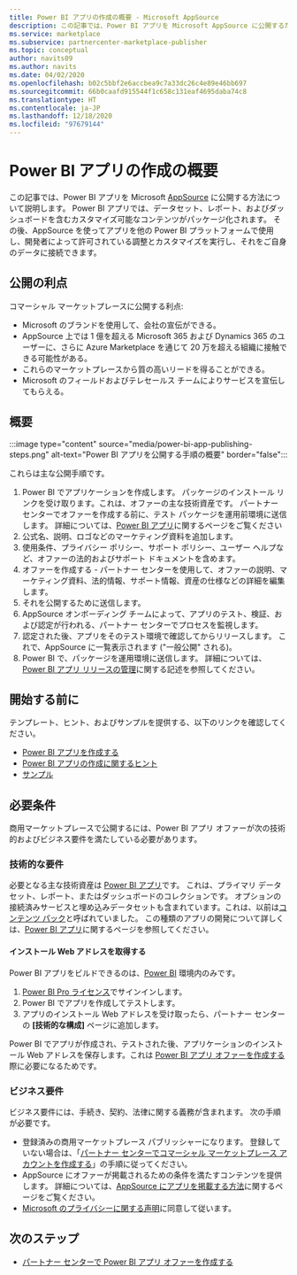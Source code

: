 ```yaml
---
title: Power BI アプリの作成の概要 - Microsoft AppSource
description: この記事では、Power BI アプリを Microsoft AppSource に公開するためのおおまかな手順について説明します。 商用マーケットプレースに公開するために Power BI アプリで満たす必要がある技術的およびビジネス要件も記載されています。
ms.service: marketplace
ms.subservice: partnercenter-marketplace-publisher
ms.topic: conceptual
author: navits09
ms.author: navits
ms.date: 04/02/2020
ms.openlocfilehash: b02c5bbf2e6accbea9c7a33dc26c4e89e46bb697
ms.sourcegitcommit: 66b0caafd915544f1c658c131eaf4695daba74c8
ms.translationtype: HT
ms.contentlocale: ja-JP
ms.lasthandoff: 12/18/2020
ms.locfileid: "97679144"
---
```

# <a name="power-bi-app-creation-overview"></a>Power BI アプリの作成の概要

この記事では、Power BI アプリを Microsoft [AppSource](https://appsource.microsoft.com/) に公開する方法について説明します。 Power BI アプリでは、データセット、レポート、およびダッシュボードを含むカスタマイズ可能なコンテンツがパッケージ化されます。 その後、AppSource を使ってアプリを他の Power BI プラットフォームで使用し、開発者によって許可されている調整とカスタマイズを実行し、それをご自身のデータに接続できます。

## <a name="publishing-benefits"></a>公開の利点

コマーシャル マーケットプレースに公開する利点:

- Microsoft のブランドを使用して、会社の宣伝ができる。
- AppSource 上では 1 億を超える Microsoft 365 および Dynamics 365 のユーザーに、さらに Azure Marketplace を通じて 20 万を超える組織に接触できる可能性がある。
- これらのマーケットプレースから質の高いリードを得ることができる。
- Microsoft のフィールドおよびテレセールス チームによりサービスを宣伝してもらえる。

## <a name="overview"></a>概要

:::image type="content" source="media/power-bi-app-publishing-steps.png" alt-text="Power BI アプリを公開する手順の概要" border="false":::

これらは主な公開手順です。

1. Power BI でアプリケーションを作成します。 パッケージのインストール リンクを受け取ります。これは、オファーの主な技術資産です。 パートナー センターでオファーを作成する前に、テスト パッケージを運用前環境に送信します。 詳細については、[Power BI アプリ](/power-bi/service-template-apps-overview)に関するページをご覧ください
2. 公式名、説明、ロゴなどのマーケティング資料を追加します。
3. 使用条件、プライバシー ポリシー、サポート ポリシー、ユーザー ヘルプなど、オファーの法的およびサポート ドキュメントを含めます。
4. オファーを作成する - パートナー センターを使用して、オファーの説明、マーケティング資料、法的情報、サポート情報、資産の仕様などの詳細を編集します。
5. それを公開するために送信します。
6. AppSource オンボーディング チームによって、アプリのテスト、検証、および認定が行われる、パートナー センターでプロセスを監視します。
7. 認定された後、アプリをそのテスト環境で確認してからリリースします。 これで、AppSource に一覧表示されます ("一般公開" される)。
8. Power BI で、パッケージを運用環境に送信します。 詳細については、[Power BI アプリ リリースの管理](/power-bi/service-template-apps-create#manage-the-template-app-release)に関する記述を参照してください。

## <a name="before-you-begin"></a>開始する前に

テンプレート、ヒント、およびサンプルを提供する、以下のリンクを確認してください。

- [Power BI アプリを作成する](/power-bi/service-template-apps-create)
- [Power BI アプリの作成に関するヒント](/power-bi/service-template-apps-tips)
- [サンプル](/power-bi/service-template-apps-samples)

## <a name="requirements"></a>必要条件

商用マーケットプレースで公開するには、Power BI アプリ オファーが次の技術的およびビジネス要件を満たしている必要があります。

### <a name="technical-requirements"></a>技術的な要件

必要となる主な技術資産は [Power BI アプリ](/power-bi/connect-data/service-template-apps-overview)です。 これは、プライマリ データセット、レポート、またはダッシュボードのコレクションです。 オプションの接続済みサービスと埋め込みデータセットも含まれています。これは、以前は[コンテンツ パック](/power-bi/service-organizational-content-pack-introduction)と呼ばれていました。 この種類のアプリの開発について詳しくは、[Power BI アプリ](/power-bi/connect-data/service-template-apps-overview)に関するページを参照してください。

#### <a name="get-an-installation-web-address"></a>インストール Web アドレスを取得する

Power BI アプリをビルドできるのは、[Power BI](https://powerbi.microsoft.com/) 環境内のみです。

1. [Power BI Pro ライセンス](/power-bi/service-admin-purchasing-power-bi-pro)でサインインします。
2. Power BI でアプリを作成してテストします。
3. アプリのインストール Web アドレスを受け取ったら、パートナー センターの **[技術的な構成]** ページに追加します。

Power BI でアプリが作成され、テストされた後、アプリケーションのインストール Web アドレスを保存します。これは [Power BI アプリ オファーを作成する](create-power-bi-app-offer.md)際に必要になるためです。

### <a name="business-requirements"></a>ビジネス要件

ビジネス要件には、手続き、契約、法律に関する義務が含まれます。 次の手順が必要です。

- 登録済みの商用マーケットプレース パブリッシャーになります。 登録していない場合は、「[パートナー センターでコマーシャル マーケットプレース アカウントを作成する](create-account.md)」の手順に従ってください。
- AppSource にオファーが掲載されるための条件を満たすコンテンツを提供します。 詳細については、[AppSource にアプリを掲載する方法](https://appsource.microsoft.com/blogs/have-an-app-to-list-on-appsource-here-s-how)に関するページをご覧ください。
- [Microsoft のプライバシーに関する声明](https://privacy.microsoft.com/privacystatement)に同意して従います。

## <a name="next-step"></a>次のステップ

- [パートナー センターで Power BI アプリ オファーを作成する](create-power-bi-app-offer.md)

